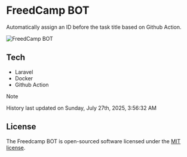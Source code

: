 # FreedCamp BOT

Automatically assign an ID before the task title based on Github Action.

![FreedCamp BOT](https://repository-images.githubusercontent.com/737932867/7d34798b-2680-471c-b089-a78a718d3d6a)

## Tech

- Laravel
- Docker
- Github Action

> [!NOTE]  
> History last updated on Sunday, July 27th, 2025, 3:56:32 AM

## License

The Freedcamp BOT is open-sourced software licensed under the [MIT license](https://opensource.org/licenses/MIT).
